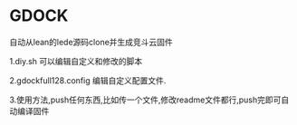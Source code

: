 # GDOCK
自动从lean的lede源码clone并生成竞斗云固件


1.diy.sh
可以编辑自定义和修改的脚本

2.gdockfull128.config
编辑自定义配置文件.

3.使用方法,push任何东西,比如传一个文件,修改readme文件都行,push完即可自动编译固件